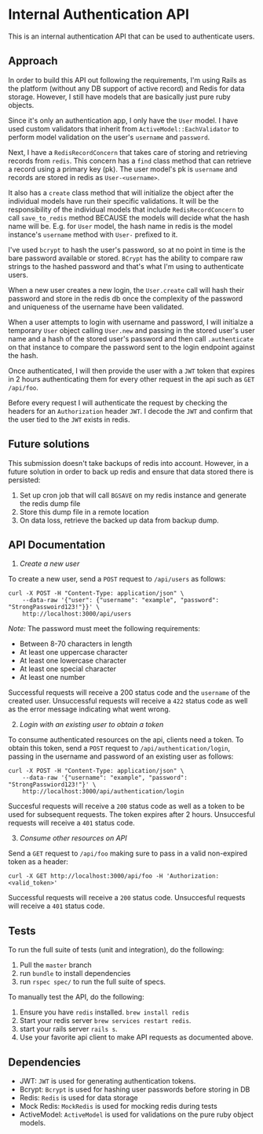# Internal Authentication API

This is an internal authentication API that can be used to authenticate users.

## Approach

In order to build this API out following the requirements, I'm using Rails as the platform (without any DB support of active record) and Redis for data storage. However, I still have models that are basically just pure ruby objects.

Since it's only an authentication app, I only have the `User` model. I have used custom validators that inherit from `ActiveModel::EachValidator` to perform model validation on the user's `username` and `password`.

Next, I have a `RedisRecordConcern` that takes care of storing and retrieving records from `redis`. This concern has a `find` class method that can retrieve a record using a primary key (pk). The user model's pk is `username` and records are stored in redis as `User-<username>`. 

It also has a `create` class method that will initialize the object after the individual models have run their specific validations. It will be the responsibility of the individual models that include `RedisRecordConcern` to call `save_to_redis` method BECAUSE the models will decide what the hash name will be. E.g. for `User` model, the hash name in redis is the model instance's `username` method with `User-` prefixed to it.

I've used `bcrypt` to hash the user's password, so at no point in time is the bare password available or stored. `BCrypt` has the ability to compare raw strings to the hashed password and that's what I'm using to authenticate users.

When a new user creates a new login, the `User.create` call will hash their password and store in the redis db once the complexity of the password and uniqueness of the username have been validated.

When a user attempts to login with username and password, I will initialze a temporary `User` object calling `User.new` and passing in the stored user's user name and a hash of the stored user's password and then call `.authenticate` on that instance to compare the password sent to the login endpoint against the hash.

Once authenticated, I will then provide the user with a `JWT` token that expires in 2 hours authenticating them for every other request in the api such as `GET /api/foo`.

Before every request I will authenticate the request by checking the headers for an `Authorization` header `JWT`. I decode the `JWT` and confirm that the user tied to the `JWT` exists in redis.

## Future solutions

This submission doesn't take backups of redis into account. However, in a future solution in order to back up redis and ensure that data stored there is persisted:

1. Set up cron job that will call `BGSAVE` on my redis instance and generate the redis dump file
2. Store this dump file in a remote location
3. On data loss, retrieve the backed up data from backup dump.



## API Documentation

1. *Create a new user*

To create a new user, send a `POST` request to `/api/users` as follows:

```
curl -X POST -H "Content-Type: application/json" \
    --data-raw '{"user": {"username": "example", "password": "StrongPasswoird123!"}}' \
    http://localhost:3000/api/users
```

*Note:* The password must meet the following requirements:
- Between 8-70 characters in length
- At least one uppercase character
- At least one lowercase character
- At least one special character
- At least one number

Successful requests will receive a 200 status code and the `username` of the created user. Unsuccessful requests will receive a `422` status code as well as the error message indicating what went wrong.

2. *Login with an existing user to obtain a token*

To consume authenticated resources on the api, clients need a token. To obtain this token, send a `POST` request to `/api/authentication/login`, passing in the username and password of an existing user as follows:

```
curl -X POST -H "Content-Type: application/json" \
    --data-raw '{"username": "example", "password": "StrongPasswiord123!"}' \
    http://localhost:3000/api/authentication/login
```

Succesful requests will receive a `200` status code as well as a token to be used for subsequent requests. The token expires after 2 hours. Unsuccesful requests will receive a `401` status code.

3. *Consume other resources on API*

Send a `GET` request to `/api/foo` making sure to pass in a valid non-expired token as a header:

```
curl -X GET http://localhost:3000/api/foo -H 'Authorization:<valid_token>'
```

Successful requests will receive a `200` status code. Unsuccesful requests will receive a `401` status code.


## Tests

To run the full suite of tests (unit and integration), do the following:

1. Pull the `master` branch
2. run `bundle` to install dependencies
3. run `rspec spec/` to run the full suite of specs.

To manually test the API, do the following:

1. Ensure you have `redis` installed. `brew install redis`
2. Start your redis server `brew services restart redis`.
3. start your rails server `rails s`.
4. Use your favorite api client to make API requests as documented above.


## Dependencies

- JWT: `JWT` is used for generating authentication tokens.
- Bcrypt: `Bcrypt` is used for hashing user passwords before storing in DB
- Redis: `Redis` is used for data storage
- Mock Redis: `MockRedis` is used for mocking redis during tests
- ActiveModel: `ActiveModel` is used for validations on the pure ruby object models.
